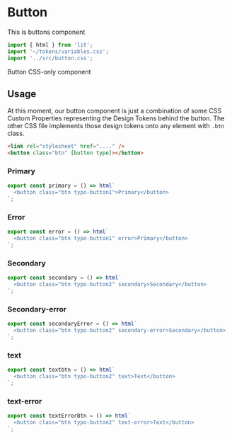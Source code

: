 # Button

This is buttons component

```js script
import { html } from 'lit';
import '~/tokens/variables.css';
import '../src/button.css';
```

Button CSS-only component

## Usage

At this moment, our button component is just a combination of some CSS Custom Properties representing the Design Tokens behind the button.
The other CSS file implements those design tokens onto any element with `.btn` class.

```html
<link rel="stylesheet" href="...." />
<button class="btn" [button type]></button>
```

### Primary

```js preview-story
export const primary = () => html`
  <button class="btn typo-button1">Primary</button>
`;
```

### Error

```js preview-story
export const error = () => html`
  <button class="btn typo-button1" error>Primary</button>
`;
```

### Secondary

```js preview-story
export const secondary = () => html`
  <button class="btn typo-button2" secondary>Secondary</button>
`;
```

### Secondary-error

```js preview-story
export const secondaryError = () => html`
  <button class="btn typo-button2" secondary-error>Secondary</button>
`;
```

### text

```js preview-story
export const textbtn = () => html`
  <button class="btn typo-button2" text>Text</button>
`;
```

### text-error

```js preview-story
export const textErrorBtn = () => html`
  <button class="btn typo-button2" text-error>Text</button>
`;
```
